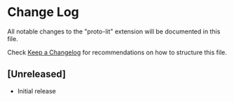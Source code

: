 # Change Log

All notable changes to the "proto-lit" extension will be documented in this file.

Check [Keep a Changelog](http://keepachangelog.com/) for recommendations on how to structure this file.

## [Unreleased]

- Initial release
